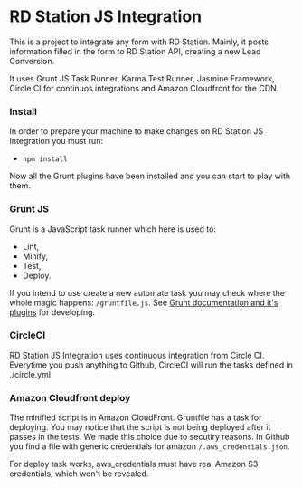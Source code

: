 # RD Station JS Integration

This is a project to integrate any form with RD Station. Mainly, it posts information filled in the form to RD Station API, creating a new Lead Conversion.

It uses Grunt JS Task Runner, Karma Test Runner, Jasmine Framework, Circle CI for continuos integrations and Amazon Cloudfront for the CDN.

### Install
In order to prepare your machine to make changes on RD Station JS Integration you must run:
+ `npm install`

Now all the Grunt plugins have been installed and you can start to play with them.

### Grunt JS

Grunt is a JavaScript task runner which here is used to:
+ Lint,
+ Minify,
+ Test,
+ Deploy.

If you intend to use create a new automate task you may check where the whole magic happens: `/gruntfile.js`. See [Grunt documentation and it's plugins](http://gruntjs.com/) for developing.

### CircleCI

RD Station JS Integration uses continuous integration from Circle CI. Everytime you push anything to Github, CircleCI will run the tasks defined in ./circle.yml

### Amazon Cloudfront deploy

The minified script is in Amazon CloudFront. Gruntfile has a task for deploying.
You may notice that the script is not being deployed after it passes in the tests. We made this choice due to secutiry reasons. In Github you find a file with generic credentials for amazon `/.aws_credentials.json`. 

For deploy task works, aws_credentials must have real Amazon S3 credentials, which won't be revealed.
